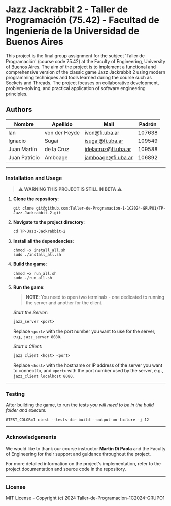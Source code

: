 # Jazz Jackrabbit 2 - Taller de Programación (75.42) - Facultad de Ingeniería de la Universidad de Buenos Aires

This project is the final group assignment for the subject 'Taller de Programación' (course code 75.42) at the Faculty of Engineering, University of Buenos Aires. The aim of the project is to implement a functional and comprehensive version of the classic game Jazz Jackrabbit 2 using modern programming techniques and tools learned during the course such as Sockets and Threads. The project focuses on collaborative development, problem-solving, and practical application of software engineering principles.

## Authors
| Nombre | Apellido | Mail | Padrón |
| ------ | -------- | ------ | ------ |
| Ian  | von der Heyde | ivon@fi.uba.ar | 107638 |
| Ignacio | Sugai | isugai@fi.uba.ar | 109549 |
| Juan Martín | de la Cruz | jdelacruz@fi.uba.ar | 109588 |
| Juan Patricio | Amboage | jamboage@fi.uba.ar | 106892 |

-----------------
### Installation and Usage

> ⚠️ **WARNING THIS PROJECT IS STILL IN BETA** ⚠️

1. **Clone the repository**:
   ```
   git clone git@github.com:Taller-de-Programacion-1-1C2024-GRUPO1/TP-Jazz-Jackrabbit-2.git
   ```
2. **Navigate to the project directory**:
   ```
   cd TP-Jazz-Jackrabbit-2
   ```
3. **Install all the dependencies**:
   ```
   chmod +x install_all.sh
   sudo ./install_all.sh
   ```
4. **Build the game**:
   ```
   chmod +x run_all.sh
   sudo ./run_all.sh
   ```
4. **Run the game**:
   > **NOTE**: You need to open two terminals - one dedicated to running the server and another for the client.

   *Start the Server*:
   ```
   jazz_server <port>
   ```
   Replace `<port>` with the port number you want to use for the server, e.g., `jazz_server 8080`.

   *Start a Client*:
   ```
   jazz_client <host> <port>
   ```
   Replace `<host>` with the hostname or IP address of the server you want to connect to, and `<port>` with the port number used by the server, e.g., `jazz_client localhost 8080`.

-----------------
### Testing
After building the game, to run the tests *you will need to be in the build folder and execute:*
```
GTEST_COLOR=1 ctest --tests-dir build --output-on-failure -j 12
```
-----------------
### Acknowledgements
We would like to thank our course instructor **Martín Di Paola** and the Faculty of Engineering for their support and guidance throughout the project. 

For more detailed information on the project's implementation, refer to the project documentation and source code in the repository.

-----------------
### License
MIT License - Copyright (c) 2024 Taller-de-Programacion-1C2024-GRUPO1
